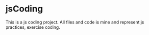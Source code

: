 # jsCoding
This is a js coding project.
All files and code is mine and represent js practices, exercise coding.
